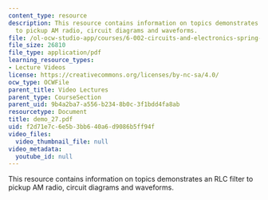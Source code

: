 ```yaml
---
content_type: resource
description: This resource contains information on topics demonstrates an RLC filter
  to pickup AM radio, circuit diagrams and waveforms.
file: /ol-ocw-studio-app/courses/6-002-circuits-and-electronics-spring-2007/f2d71e7c6e5b3bb640a6d9086b5ff94f_demo_27.pdf
file_size: 26810
file_type: application/pdf
learning_resource_types:
- Lecture Videos
license: https://creativecommons.org/licenses/by-nc-sa/4.0/
ocw_type: OCWFile
parent_title: Video Lectures
parent_type: CourseSection
parent_uid: 9b4a2ba7-a556-b234-8b0c-3f1bdd4fa8ab
resourcetype: Document
title: demo_27.pdf
uid: f2d71e7c-6e5b-3bb6-40a6-d9086b5ff94f
video_files:
  video_thumbnail_file: null
video_metadata:
  youtube_id: null
---
```

This resource contains information on topics demonstrates an RLC filter to pickup AM radio, circuit diagrams and waveforms.